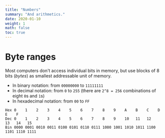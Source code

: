 ```yaml
---
title: "Numbers"
summary: "And arithmetics."
date: 2020-01-10
weight: 1
math: false
toc: true
---
```


# Byte ranges

Most computers don't access individual bits in memory, but use blocks of 8 bits (_bytes_) as smallest addressable unit of memory.

* In binary notation: from `00000000` to `11111111`
* In decimal notation: from `0` to `255` (there are `2^8 = 256` combinations of eight `0`s and `1`s)
* In hexadecimal notation: from `00` to `FF`

```
Hex 0    1    2    3    4    5    6    7    8    9    A    B    C    D    E    F
Dec 0    1    2    3    4    5    6    7    8    9    10   11   12   13   14   15
Bin 0000 0001 0010 0011 0100 0101 0110 0111 1000 1001 1010 1011 1100 1101 1110 1111
```
